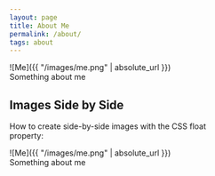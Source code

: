 ```yaml
---
layout: page
title: About Me
permalink: /about/
tags: about
---
```



<div class="row">
  <div class="column", width=30%, padding=5px>![Me]({{ "/images/me.png" | absolute_url }})</div>
  <div class="column", width=50%, padding=5px>Something about me</div>
</div>

<!DOCTYPE html>
<html>
<head>
<style>
* {
    box-sizing: border-box;
}

.column {
    float: left;
    width: 50%;
    padding: 5px;
}

/* Clearfix (clear floats) */
.row::after {
    content: "";
    clear: both;
    display: table;
}
</style>
</head>
<body>

<h2>Images Side by Side</h2>
<p>How to create side-by-side images with the CSS float property:</p>

<div class="row">
  <div class="column">![Me]({{ "/images/me.png" | absolute_url }})</div>
  <div class="column">Something about me</div>
</div>

</body>
</html>




